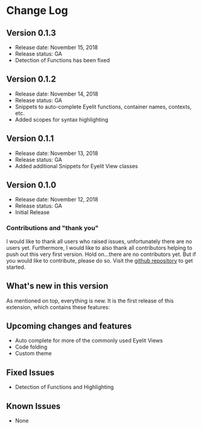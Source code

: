 # Change Log

## Version 0.1.3
* Release date: November 15, 2018
* Release status: GA
* Detection of Functions has been fixed

## Version 0.1.2
* Release date: November 14, 2018
* Release status: GA
* Snippets to auto-complete Eyelit functions, container names, contexts, etc.
* Added scopes for syntax highlighting

## Version 0.1.1
* Release date: November 13, 2018
* Release status: GA
* Added additional Snippets for Eyelit View classes

## Version 0.1.0
* Release date: November 12, 2018
* Release status: GA
* Initial Release

### Contributions and "thank you"
I would like to thank all users who raised issues, unfortunately there are no users yet. Furthermore, I would like to also thank all contributors helping to push out this very first version. Hold on...there are no contributors yet. But if you would like to contribute, please do so. Visit the [github repository](https://github.com/amoekesch/vscode-ext-escn) to get started.

## What's new in this version
As mentioned on top, everything is new. It is the first release of this extension, which contains these features:


## Upcoming changes and features
* Auto complete for more of the commonly used Eyelit Views
* Code folding
* Custom theme

## Fixed Issues
* Detection of Functions and Highlighting

## Known Issues
* None
